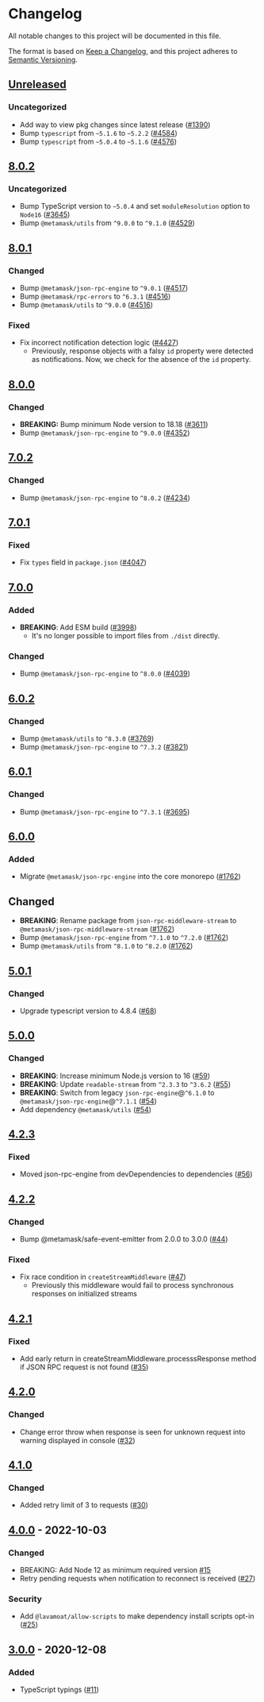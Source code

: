 # Changelog

All notable changes to this project will be documented in this file.

The format is based on [Keep a Changelog](https://keepachangelog.com/en/1.0.0/),
and this project adheres to [Semantic Versioning](https://semver.org/spec/v2.0.0.html).

## [Unreleased]

### Uncategorized

- Add way to view pkg changes since latest release ([#1390](https://github.com/MetaMask/core/pull/1390))
- Bump `typescript` from `~5.1.6` to `~5.2.2` ([#4584](https://github.com/MetaMask/core/pull/4584))
- Bump `typescript` from `~5.0.4` to `~5.1.6` ([#4576](https://github.com/MetaMask/core/pull/4576))

## [8.0.2]

### Uncategorized

- Bump TypeScript version to `~5.0.4` and set `moduleResolution` option to `Node16` ([#3645](https://github.com/MetaMask/core/pull/3645))
- Bump `@metamask/utils` from `^9.0.0` to `^9.1.0` ([#4529](https://github.com/MetaMask/core/pull/4529))

## [8.0.1]

### Changed

- Bump `@metamask/json-rpc-engine` to `^9.0.1` ([#4517](https://github.com/MetaMask/core/pull/4517))
- Bump `@metamask/rpc-errors` to `^6.3.1` ([#4516](https://github.com/MetaMask/core/pull/4516))
- Bump `@metamask/utils` to `^9.0.0` ([#4516](https://github.com/MetaMask/core/pull/4516))

### Fixed

- Fix incorrect notification detection logic ([#4427](https://github.com/MetaMask/core/pull/4427))
  - Previously, response objects with a falsy `id` property were detected as notifications. Now, we check for the absence of the `id` property.

## [8.0.0]

### Changed

- **BREAKING:** Bump minimum Node version to 18.18 ([#3611](https://github.com/MetaMask/core/pull/3611))
- Bump `@metamask/json-rpc-engine` to `^9.0.0` ([#4352](https://github.com/MetaMask/core/pull/4352))

## [7.0.2]

### Changed

- Bump `@metamask/json-rpc-engine` to `^8.0.2` ([#4234](https://github.com/MetaMask/core/pull/4234))

## [7.0.1]

### Fixed

- Fix `types` field in `package.json` ([#4047](https://github.com/MetaMask/core/pull/4047))

## [7.0.0]

### Added

- **BREAKING**: Add ESM build ([#3998](https://github.com/MetaMask/core/pull/3998))
  - It's no longer possible to import files from `./dist` directly.

### Changed

- Bump `@metamask/json-rpc-engine` to `^8.0.0` ([#4039](https://github.com/MetaMask/core/pull/4039))

## [6.0.2]

### Changed

- Bump `@metamask/utils` to `^8.3.0` ([#3769](https://github.com/MetaMask/core/pull/3769))
- Bump `@metamask/json-rpc-engine` to `^7.3.2` ([#3821](https://github.com/MetaMask/core/pull/3821))

## [6.0.1]

### Changed

- Bump `@metamask/json-rpc-engine` to `^7.3.1` ([#3695](https://github.com/MetaMask/core/pull/3695))

## [6.0.0]

### Added

- Migrate `@metamask/json-rpc-engine` into the core monorepo ([#1762](https://github.com/MetaMask/core/pull/1762))

## Changed

- **BREAKING**: Rename package from `json-rpc-middleware-stream` to `@metamask/json-rpc-middleware-stream` ([#1762](https://github.com/MetaMask/core/pull/1762))
- Bump `@metamask/json-rpc-engine` from `^7.1.0` to `^7.2.0` ([#1762](https://github.com/MetaMask/core/pull/1762))
- Bump `@metamask/utils` from `^8.1.0` to `^8.2.0` ([#1762](https://github.com/MetaMask/core/pull/1762))

## [5.0.1]

### Changed

- Upgrade typescript version to 4.8.4 ([#68](https://github.com/MetaMask/json-rpc-middleware-stream/pull/68))

## [5.0.0]

### Changed

- **BREAKING**: Increase minimum Node.js version to 16 ([#59](https://github.com/MetaMask/json-rpc-middleware-stream/pull/59))
- **BREAKING**: Update `readable-stream` from `^2.3.3` to `^3.6.2` ([#55](https://github.com/MetaMask/json-rpc-middleware-stream/pull/55))
- **BREAKING**: Switch from legacy `json-rpc-engine`@`^6.1.0` to `@metamask/json-rpc-engine`@`^7.1.1` ([#54](https://github.com/MetaMask/json-rpc-middleware-stream/pull/54))
- Add dependency `@metamask/utils` ([#54](https://github.com/MetaMask/json-rpc-middleware-stream/pull/54))

## [4.2.3]

### Fixed

- Moved json-rpc-engine from devDependencies to dependencies ([#56](https://github.com/MetaMask/json-rpc-middleware-stream/pull/56))

## [4.2.2]

### Changed

- Bump @metamask/safe-event-emitter from 2.0.0 to 3.0.0 ([#44](https://github.com/MetaMask/json-rpc-middleware-stream/pull/44))

### Fixed

- Fix race condition in `createStreamMiddleware` ([#47](https://github.com/MetaMask/json-rpc-middleware-stream/pull/47))
  - Previously this middleware would fail to process synchronous responses on initialized streams

## [4.2.1]

### Fixed

- Add early return in createStreamMiddleware.processsResponse method if JSON RPC request is not found ([#35](https://github.com/MetaMask/json-rpc-middleware-stream/pull/35))

## [4.2.0]

### Changed

- Change error throw when response is seen for unknown request into warning displayed in console ([#32](https://github.com/MetaMask/json-rpc-middleware-stream/pull/32))

## [4.1.0]

### Changed

- Added retry limit of 3 to requests ([#30](https://github.com/MetaMask/json-rpc-middleware-stream/pull/30))

## [4.0.0] - 2022-10-03

### Changed

- BREAKING: Add Node 12 as minimum required version [#15](https://github.com/MetaMask/json-rpc-middleware-stream/pull/15)
- Retry pending requests when notification to reconnect is received ([#27](https://github.com/MetaMask/json-rpc-middleware-stream/pull/27))

### Security

- Add `@lavamoat/allow-scripts` to make dependency install scripts opt-in ([#25](https://github.com/MetaMask/json-rpc-middleware-stream/pull/25))

## [3.0.0] - 2020-12-08

### Added

- TypeScript typings ([#11](https://github.com/MetaMask/json-rpc-middleware-stream/pull/11))

[Unreleased]: https://github.com/MetaMask/core/compare/@metamask/json-rpc-middleware-stream@8.0.2...HEAD
[8.0.2]: https://github.com/MetaMask/core/compare/@metamask/json-rpc-middleware-stream@8.0.1...@metamask/json-rpc-middleware-stream@8.0.2
[8.0.1]: https://github.com/MetaMask/core/compare/@metamask/json-rpc-middleware-stream@8.0.0...@metamask/json-rpc-middleware-stream@8.0.1
[8.0.0]: https://github.com/MetaMask/core/compare/@metamask/json-rpc-middleware-stream@7.0.2...@metamask/json-rpc-middleware-stream@8.0.0
[7.0.2]: https://github.com/MetaMask/core/compare/@metamask/json-rpc-middleware-stream@7.0.1...@metamask/json-rpc-middleware-stream@7.0.2
[7.0.1]: https://github.com/MetaMask/core/compare/@metamask/json-rpc-middleware-stream@7.0.0...@metamask/json-rpc-middleware-stream@7.0.1
[7.0.0]: https://github.com/MetaMask/core/compare/@metamask/json-rpc-middleware-stream@6.0.2...@metamask/json-rpc-middleware-stream@7.0.0
[6.0.2]: https://github.com/MetaMask/core/compare/@metamask/json-rpc-middleware-stream@6.0.1...@metamask/json-rpc-middleware-stream@6.0.2
[6.0.1]: https://github.com/MetaMask/core/compare/@metamask/json-rpc-middleware-stream@6.0.0...@metamask/json-rpc-middleware-stream@6.0.1
[6.0.0]: https://github.com/MetaMask/core/compare/@metamask/json-rpc-middleware-stream@5.0.1...@metamask/json-rpc-middleware-stream@6.0.0
[5.0.1]: https://github.com/MetaMask/core/compare/@metamask/json-rpc-middleware-stream@5.0.0...@metamask/json-rpc-middleware-stream@5.0.1
[5.0.0]: https://github.com/MetaMask/core/compare/@metamask/json-rpc-middleware-stream@4.2.3...@metamask/json-rpc-middleware-stream@5.0.0
[4.2.3]: https://github.com/MetaMask/core/compare/@metamask/json-rpc-middleware-stream@4.2.2...@metamask/json-rpc-middleware-stream@4.2.3
[4.2.2]: https://github.com/MetaMask/core/compare/@metamask/json-rpc-middleware-stream@4.2.1...@metamask/json-rpc-middleware-stream@4.2.2
[4.2.1]: https://github.com/MetaMask/core/compare/@metamask/json-rpc-middleware-stream@4.2.0...@metamask/json-rpc-middleware-stream@4.2.1
[4.2.0]: https://github.com/MetaMask/core/compare/@metamask/json-rpc-middleware-stream@4.1.0...@metamask/json-rpc-middleware-stream@4.2.0
[4.1.0]: https://github.com/MetaMask/core/compare/@metamask/json-rpc-middleware-stream@4.0.0...@metamask/json-rpc-middleware-stream@4.1.0
[4.0.0]: https://github.com/MetaMask/core/compare/@metamask/json-rpc-middleware-stream@3.0.0...@metamask/json-rpc-middleware-stream@4.0.0
[3.0.0]: https://github.com/MetaMask/core/releases/tag/@metamask/json-rpc-middleware-stream@3.0.0

